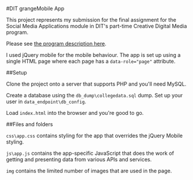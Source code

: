 #DIT grangeMobile App

This project represents my submission for the final assignment for the Social Media Applications module in DIT's part-time Creative Digital Media program.

Please see [the program description here]([http://www.dit.ie/postgrad/programmes/dt539bmscincreativedigitalmediapart-time/).

I used jQuery mobile for the mobile behaviour. The app is set up using a single HTML page where each page has a `data-role="page"` attribute.

##Setup

Clone the project onto a server that supports PHP and you'll need MySQL.

Create a database using the `db_dump\collegedata.sql` dump. Set up your user in `data_endpoint\db_config`.

Load `index.html` into the browser and you're good to go.

##Files and folders

`css\app.css` contains styling for the app that overrides the jQuery Mobile styling. 

`js\app.js` contains the app-specific JavaScript that does the work of getting and presenting data from various APIs and services. 

`img` contains the limited number of images that are used in the page. 
